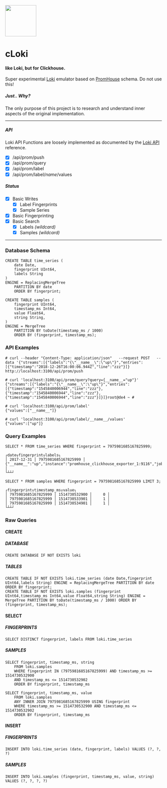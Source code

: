 <img src='https://user-images.githubusercontent.com/1423657/50455638-a8c41580-094f-11e9-8b43-dd0a9ae0f622.png' width=100>

# cLoki
#### like Loki, but for Clickhouse.

Super experimental [Loki](https://github.com/grafana/loki) emulator based on [PromHouse](https://github.com/Percona-Lab/PromHouse) schema. Do not use this!

##### Just.. Why?
The only purpose of this project is to research and understand inner aspects of the original implementation.

------------

##### API
Loki API Functions are loosely implemented as documented by the [Loki API](https://github.com/grafana/loki/blob/master/docs/api.md) reference.

* [x] /api/prom/push
* [x] /api/prom/query
* [x] /api/prom/label
* [x] /api/prom/label/_name_/values

##### Status
* [x] Basic Writes
  * [x] Label Fingerprints
  * [x] Sample Series
* [x] Basic Fingerprinting
* [x] Basic Search
  * [x] Labels  _(wildcard)_
  * [x] Samples  _(wildcard)_

--------------

### Database Schema
```
CREATE TABLE time_series (
    date Date,
    fingerprint UInt64,
    labels String
)
ENGINE = ReplacingMergeTree
    PARTITION BY date
    ORDER BY fingerprint;

CREATE TABLE samples (
    fingerprint UInt64,
    timestamp_ms Int64,
    value Float64,
    string String,
)
ENGINE = MergeTree
    PARTITION BY toDate(timestamp_ms / 1000)
    ORDER BY (fingerprint, timestamp_ms);
```

### API Examples
```
# curl --header "Content-Type: application/json"   --request POST   --data '{"streams":[{"labels":"{\"__name__\":\"up\"}","entries":[{"timestamp":"2018-12-26T16:00:06.944Z","line":"zzz"}]}   http://localhost:3100/api/prom/push

# curl 'localhost:3100/api/prom/query?query={__name__="up"}'
{"streams":[{"labels":"{\"__name__\":\"up\"}","entries":[{"timestamp":"1545840006944","line":"zzz"},{"timestamp":"1545840006944","line":"zzz"},{"timestamp":"1545840006944","line":"zzz"}]}]}root@de4 ~ #

# curl 'localhost:3100/api/prom/label'
{"values":["__name__"]}

# curl 'localhost:3100/api/prom/label/__name__/values'
{"values":["up"]}
```

### Query Examples
```
SELECT * FROM time_series WHERE fingerprint = 7975981685167825999;
```
```
┌date┬fingerprint┬labels┐
│ 2017-12-31 │ 7975981685167825999 │ {"__name__":"up","instance":"promhouse_clickhouse_exporter_1:9116","job":"clickhouse"} │
└┴┴┘
```
```
SELECT * FROM samples WHERE fingerprint = 7975981685167825999 LIMIT 3;
```
```
┌fingerprint┬timestamp_ms┬value┐
│ 7975981685167825999 │ 1514730532900 │     0 │
│ 7975981685167825999 │ 1514730533901 │     1 │
│ 7975981685167825999 │ 1514730534901 │     1 │
└┴┴┘
```

### Raw Queries

#### CREATE
##### DATABASE
```
CREATE DATABASE IF NOT EXISTS loki
```
##### TABLES
```
CREATE TABLE IF NOT EXISTS loki.time_series (date Date,fingerprint UInt64,labels String) ENGINE = ReplacingMergeTree PARTITION BY date ORDER BY fingerprint;
CREATE TABLE IF NOT EXISTS loki.samples (fingerprint UInt64,timestamp_ms Int64,value Float64,string String) ENGINE = MergeTree PARTITION BY toDate(timestamp_ms / 1000) ORDER BY (fingerprint, timestamp_ms);
```

#### SELECT
##### FINGERPRINTS
```
SELECT DISTINCT fingerprint, labels FROM loki.time_series
```
##### SAMPLES
```
SELECT fingerprint, timestamp_ms, string
	FROM loki.samples
	WHERE fingerprint IN (7975981685167825999) AND timestamp_ms >= 1514730532900 
	AND timestamp_ms <= 1514730532902
	ORDER BY fingerprint, timestamp_ms
```
```
SELECT fingerprint, timestamp_ms, value
	FROM loki.samples
	ANY INNER JOIN 7975981685167825999 USING fingerprint
	WHERE timestamp_ms >= 1514730532900 AND timestamp_ms <= 1514730532902
	ORDER BY fingerprint, timestamp_ms
```			


#### INSERT
##### FINGERPRINTS
```
INSERT INTO loki.time_series (date, fingerprint, labels) VALUES (?, ?, ?) 
```
##### SAMPLES
```
INSERT INTO loki.samples (fingerprint, timestamp_ms, value, string) VALUES (?, ?, ?, ?)
```


